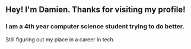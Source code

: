 ## Hey! I'm Damien. Thanks for visiting my profile!
### I am a 4th year computer science student trying to do better.
Still figuring out my place in a career in tech.
